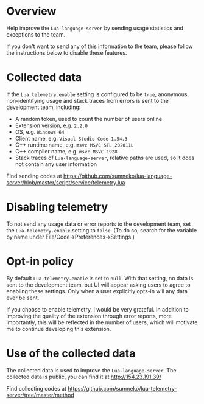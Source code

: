 # Overview

Help improve the `Lua-language-server` by sending usage statistics and exceptions to the team.

If you don't want to send any of this information to the team, please follow the instructions below to disable these features.

# Collected data

If the ``Lua.telemetry.enable`` setting is configured to be ``true``, anonymous, non-identifying usage and stack traces from errors is sent to the development team, including:
* A random token, used to count the number of users online
* Extension version, e.g. `2.2.0`
* OS, e.g. `Windows 64`
* Client name, e.g. `Visual Studio Code 1.54.3`
* C++ runtime name, e.g. `msvc MSVC STL 202011L`
* C++ compiler name, e.g. `msvc MSVC 1928`
* Stack traces of `Lua-language-server`, relative paths are used, so it does not contain any user information

Find sending codes at https://github.com/sumneko/lua-language-server/blob/master/script/service/telemetry.lua

# Disabling telemetry

To not send any usage data or error reports to the development team, set the ``Lua.telemetry.enable`` setting to ``false``. (To do so, search for the variable by name under File/Code->Preferences->Settings.)

# Opt-in policy

By default ``Lua.telemetry.enable`` is set to ``null``. With that setting, no data is sent to the development team, but UI will appear asking users to agree to enabling these settings. Only when a user explicitly opts-in will any data ever be sent.

If you choose to enable telemetry, I would be very grateful. In addition to improving the quality of the extension through error reports, more importantly, this will be reflected in the number of users, which will motivate me to continue developing this extension.

# Use of the collected data

The collected data is used to improve the `Lua-language-server`. The collected data is public, you can find it at http://154.23.191.39/

Find collecting codes at https://github.com/sumneko/lua-telemetry-server/tree/master/method
